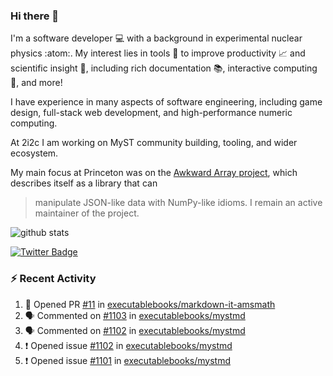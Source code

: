 ### Hi there 👋 

I'm a software developer 💻 with a background in experimental nuclear physics :atom:. My interest lies in tools :wrench: to improve productivity :chart_with_upwards_trend: and scientific insight :telescope:, including rich documentation 📚, interactive computing 🧮, and more! 

I have experience in many aspects of software engineering, including game design, full-stack web development, and high-performance numeric computing. 

At 2i2c I am working on MyST community building, tooling, and wider ecosystem. 

My main focus at Princeton was on the [Awkward Array project](awkward-array.org/), which describes itself as a library that can 
> manipulate JSON-like data with NumPy-like idioms. I remain an active maintainer of the project. 

![github stats](https://github-readme-stats.vercel.app/api?username=agoose77&show_icons=true&hide_rank=true&hide_title=true&bg_color=30,e76445,904e95&text_color=efe3ec&icon_color=efe3ec)
<!--
**agoose77/agoose77** is a ✨ _special_ ✨ repository because its `README.md` (this file) appears on your GitHub profile.

Here are some ideas to get you started:

- 🔭 I’m currently working on ...
- 🌱 I’m currently learning ...
- 👯 I’m looking to collaborate on ...
- 🤔 I’m looking for help with ...
- 💬 Ask me about ...
- 📫 How to reach me: ...
- 😄 Pronouns: ...
- ⚡ Fun fact: ...
-->

[![Twitter Badge](https://img.shields.io/twitter/follow/agoose77?style=flat-square&logo=Twitter&logoColor=white&color=cornflowerblue)](https://twitter.com/agoose77)

### :zap: Recent Activity

<!--START_SECTION:activity-->
1. 💪 Opened PR [#11](https://github.com/executablebooks/markdown-it-amsmath/pull/11) in [executablebooks/markdown-it-amsmath](https://github.com/executablebooks/markdown-it-amsmath)
2. 🗣 Commented on [#1103](https://github.com/executablebooks/mystmd/issues/1103#issuecomment-2058787531) in [executablebooks/mystmd](https://github.com/executablebooks/mystmd)
3. 🗣 Commented on [#1102](https://github.com/executablebooks/mystmd/issues/1102#issuecomment-2057717433) in [executablebooks/mystmd](https://github.com/executablebooks/mystmd)
4. ❗ Opened issue [#1102](https://github.com/executablebooks/mystmd/issues/1102) in [executablebooks/mystmd](https://github.com/executablebooks/mystmd)
5. ❗ Opened issue [#1101](https://github.com/executablebooks/mystmd/issues/1101) in [executablebooks/mystmd](https://github.com/executablebooks/mystmd)
<!--END_SECTION:activity-->
